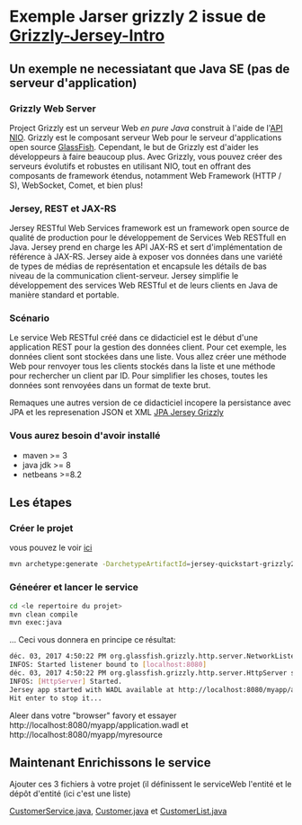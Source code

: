 # Exemple Jarser grizzly 2 issue de [Grizzly-Jersey-Intro](http://www.oracle.com/webfolder/technetwork/tutorials/obe/java/griz_jersey_intro/Grizzly-Jersey-Intro.html)

## Un exemple ne necessiatant que Java SE (pas de serveur d'application)

### Grizzly Web Server
Project Grizzly est un serveur Web *en pure Java* construit à l'aide de l'[API NIO](https://www.jmdoudoux.fr/java/dej/chap-nio2.htm). Grizzly est le composant serveur Web pour le serveur d'applications open source [GlassFish](https://javaee.github.io/glassfish/). Cependant, le but de Grizzly est d'aider les développeurs à faire beaucoup plus. Avec Grizzly, vous pouvez créer des serveurs évolutifs et robustes en utilisant NIO, tout en offrant des composants de framework étendus, notamment Web Framework (HTTP / S), WebSocket, Comet, et bien plus!

### Jersey, REST et JAX-RS
Jersey RESTful Web Services framework est un framework open source de qualité de production pour le développement de Services Web RESTfull en Java. Jersey prend en charge les API JAX-RS et sert d'implémentation de référence à JAX-RS. Jersey aide à exposer vos données dans une variété de types de médias de représentation et encapsule les détails de bas niveau de la communication client-serveur. Jersey simplifie le développement des services Web RESTful et de leurs clients en Java de manière standard et portable.

### Scénario
Le service Web RESTful créé dans ce didacticiel est le début d'une application REST pour la gestion des données client. Pour cet exemple, les données client sont stockées dans une liste. Vous allez créer une méthode Web pour renvoyer tous les clients stockés dans la liste et une méthode pour rechercher un client par ID. Pour simplifier les choses, toutes les données sont renvoyées dans un format de texte brut.

   Remaques une autres version de ce didacticiel incopere la persistance avec JPA et les represenation JSON et XML  [JPA Jersey Grizzly](..)

### Vous aurez besoin d'avoir installé

* maven >= 3
* java jdk >= 8
* netbeans >=8.2

## Les étapes

### Créer le projet 

vous pouvez le voir [ici](https://github.com/ljug/java-tutorials/tree/master/CampCode)

```BASH
mvn archetype:generate -DarchetypeArtifactId=jersey-quickstart-grizzly2 -DarchetypeGroupId=org.glassfish.jersey.archetypes -DinteractiveMode=false -DgroupId=net.cofares.ljug -DartifactId=jersey-service -Dpackage=net.cofares.ljug.rest -DarchetypeVersion=2.17
```

### Géneérer et lancer le service

```Bash
cd <le repertoire du projet>
mvn clean compile
mvn exec:java
```
...
Ceci vous donnera en principe ce résultat:
```Bash
déc. 03, 2017 4:50:22 PM org.glassfish.grizzly.http.server.NetworkListener start
INFOS: Started listener bound to [localhost:8080]
déc. 03, 2017 4:50:22 PM org.glassfish.grizzly.http.server.HttpServer start
INFOS: [HttpServer] Started.
Jersey app started with WADL available at http://localhost:8080/myapp/application.wadl
Hit enter to stop it...
```
Aleer dans votre "browser" favory et essayer http://localhost:8080/myapp/application.wadl et http://localhost:8080/myapp/myresource

## Maintenant Enrichissons le service

Ajouter ces 3 fichiers à votre projet (il définissent le serviceWeb l'entité et le dépôt d'entité (ici c'est une liste)

[CustomerService.java](CustomerService.java), [Customer.java](Customer.java) et
[CustomerList.java](CustomerList.java)


